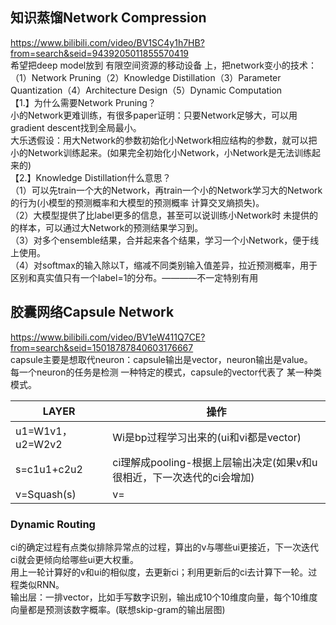 ## 知识蒸馏Network Compression
https://www.bilibili.com/video/BV1SC4y1h7HB?from=search&seid=9439205011855570419<br>
希望把deep model放到 有限空间资源的移动设备 上，把network变小的技术：（1）Network Pruning（2）Knowledge Distillation（3）Parameter Quantization（4）Architecture Design（5）Dynamic Computation<br>
【1.】为什么需要Network Pruning？<br>
小的Network更难训练，有很多paper证明：只要Network足够大，可以用gradient descent找到全局最小。<br>
大乐透假设：用大Network的参数初始化小Network相应结构的参数，就可以把小的Network训练起来。(如果完全初始化小Network，小Network是无法训练起来的)<br>
【2.】Knowledge Distillation什么意思？<br>
（1）可以先train一个大的Network，再train一个小的Network学习大的Network的行为(小模型的预测概率和大模型的预测概率 计算交叉熵损失)。<br>
（2）大模型提供了比label更多的信息，甚至可以说训练小Network时 未提供的的样本，可以通过大Network的预测结果学习到。<br>
（3）对多个ensemble结果，合并起来各个结果，学习一个小Network，便于线上使用。<br>
（4）对softmax的输入除以T，缩减不同类别输入值差异，拉近预测概率，用于区别和真实值只有一个label=1的分布。————不一定特别有用<br>


## 胶囊网络Capsule Network
https://www.bilibili.com/video/BV1eW411Q7CE?from=search&seid=15018787840603176667<br>
capsule主要是想取代neuron：capsule输出是vector，neuron输出是value。<br>
每一个neuron的任务是检测 一种特定的模式，capsule的vector代表了 某一种类模式。<br>

LAYER     | 操作
-------- | -----
u1=W1v1，u2=W2v2  | Wi是bp过程学习出来的(ui和vi都是vector)
s=c1u1+c2u2  | ci理解成pooling-根据上层输出决定(如果v和u很相近，下一次迭代的ci会增加)
v=Squash(s)  | v=|s|^2/(1+|s|^2)·s/|s|，Squash挤压只会改变s的长度、而不会改变s的方向

### Dynamic Routing
ci的确定过程有点类似排除异常点的过程，算出的v与哪些ui更接近，下一次迭代ci就会更倾向给哪些ui更大权重。<br>
用上一轮计算好的v和ui的相似度，去更新ci；利用更新后的ci去计算下一轮。过程类似RNN。<br>
输出层：一排vector，比如手写数字识别，输出成10个10维度向量，每个10维度向量都是预测该数字概率。(联想skip-gram的输出层图)<br>




